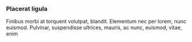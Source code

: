 ### Placerat ligula

Finibus morbi at torquent volutpat, blandit. Elementum nec per lorem, nunc euismod. Pulvinar, suspendisse ultrices, mauris, ac nunc, euismod, vitae, enim


